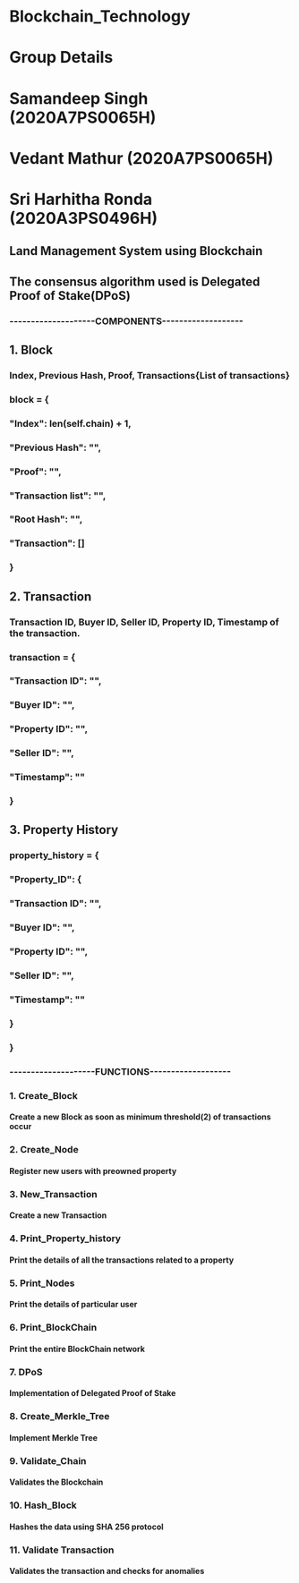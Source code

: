 # Blockchain_Technology

# Group Details
# Samandeep Singh (2020A7PS0065H)
# Vedant Mathur (2020A7PS0065H)
# Sri Harhitha Ronda (2020A3PS0496H)

## Land Management System using Blockchain

## The consensus algorithm used is Delegated Proof of Stake(DPoS)

### --------------------COMPONENTS-------------------

## 1. Block

### Index, Previous Hash, Proof, Transactions{List of transactions}

### block = {

### "Index": len(self.chain) + 1,

### "Previous Hash": "",

### "Proof": "",

### "Transaction list": "",

### "Root Hash": "",

### "Transaction": []

### }

###

## 2. Transaction

### Transaction ID, Buyer ID, Seller ID, Property ID, Timestamp of the transaction.

### transaction = {

### "Transaction ID": "",

### "Buyer ID": "",

### "Property ID": "",

### "Seller ID": "",

###

### "Timestamp": ""

### }

###

## 3. Property History

### property_history = {

### "Property_ID": {

### "Transaction ID": "",

### "Buyer ID": "",

### "Property ID": "",

### "Seller ID": "",

###

### "Timestamp": ""

### }

### }

### --------------------FUNCTIONS-------------------

### 1. Create_Block

#### Create a new Block as soon as minimum threshold(2) of transactions occur

### 2. Create_Node

#### Register new users with preowned property

### 3. New_Transaction

#### Create a new Transaction

### 4. Print_Property_history

#### Print the details of all the transactions related to a property

### 5. Print_Nodes

#### Print the details of particular user

### 6. Print_BlockChain

#### Print the entire BlockChain network

### 7. DPoS

#### Implementation of Delegated Proof of Stake

### 8. Create_Merkle_Tree

#### Implement Merkle Tree

### 9. Validate_Chain

#### Validates the Blockchain

### 10. Hash_Block

#### Hashes the data using SHA 256 protocol

### 11. Validate Transaction

#### Validates the transaction and checks for anomalies
